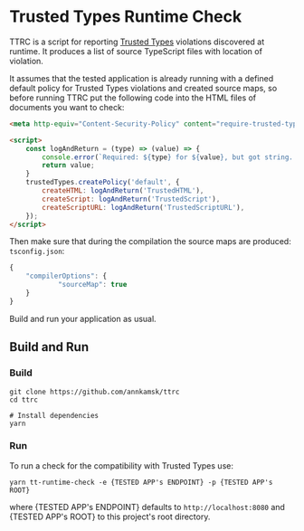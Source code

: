 # Trusted Types Runtime Check

TTRC is a script for reporting [Trusted Types](https://github.com/w3c/webappsec-trusted-types) violations discovered at runtime. It produces a list of source TypeScript files with location of violation. 

It assumes that the tested application is already running with a defined default policy for Trusted Types violations and created source maps, so before running TTRC put the following code into the HTML files of documents you want to check:

```html
<meta http-equiv="Content-Security-Policy" content="require-trusted-types-for 'script';"/>

<script>
    const logAndReturn = (type) => (value) => {
        console.error(`Required: ${type} for ${value}, but got string. ${(new Error()).stack}`);
        return value;
    }
    trustedTypes.createPolicy('default', {
        createHTML: logAndReturn('TrustedHTML'),
        createScript: logAndReturn('TrustedScript'),
        createScriptURL: logAndReturn('TrustedScriptURL'),
    });
</script>
```
Then make sure that during the compilation the source maps are produced:
`tsconfig.json`:
```js
{
    "compilerOptions": {
            "sourceMap": true
    }
}
```

Build and run your application as usual.

## Build and Run

### Build
```shell script
git clone https://github.com/annkamsk/ttrc
cd ttrc

# Install dependencies
yarn
```

### Run
To run a check for the compatibility with Trusted Types use:
```shell script
yarn tt-runtime-check -e {TESTED APP's ENDPOINT} -p {TESTED APP's ROOT}
```
where {TESTED APP's ENDPOINT} defaults to `http://localhost:8080` and {TESTED APP's ROOT} to this project's root directory. 